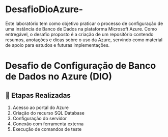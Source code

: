 # DesafioDioAzure-
Este laboratório tem como objetivo praticar o processo de configuração de uma instância de Banco de Dados na plataforma Microsoft Azure. Como entregável, o desafio proposto é a criação de um repositório contendo resumos, anotações e dicas sobre o uso da Azure, servindo como material de apoio para estudos e futuras implementações.

# Desafio de Configuração de Banco de Dados no Azure (DIO)

## 🚀 Etapas Realizadas

1. Acesso ao portal do Azure
2. Criação do recurso SQL Database
3. Configuração do servidor
4. Conexão com ferramenta externa
5. Execução de comandos de teste
